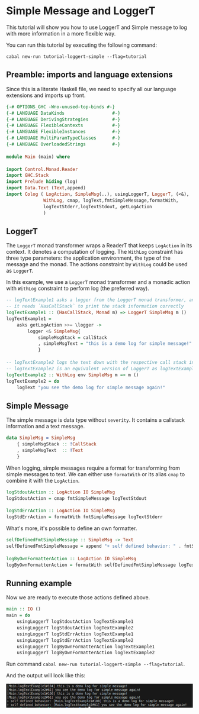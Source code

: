 # Simple Message and LoggerT

This tutorial will show you how to use LoggerT and Simple message to log with more information in a more flexible way.

You can run this tutorial by executing the following command:

```shell
cabal new-run tutorial-loggert-simple --flag=tutorial
```

## Preamble: imports and language extensions

Since this is a literate Haskell file, we need to specify all our language
extensions and imports up front.

```haskell
{-# OPTIONS_GHC -Wno-unused-top-binds #-}
{-# LANGUAGE DataKinds                  #-}
{-# LANGUAGE DerivingStrategies         #-}
{-# LANGUAGE FlexibleContexts           #-}
{-# LANGUAGE FlexibleInstances          #-}
{-# LANGUAGE MultiParamTypeClasses      #-}
{-# LANGUAGE OverloadedStrings          #-}

module Main (main) where

import Control.Monad.Reader
import GHC.Stack
import Prelude hiding (log)
import Data.Text (Text,append)
import Colog ( LogAction, SimpleMsg(..), usingLoggerT, LoggerT, (<&),
              WithLog, cmap, logText,fmtSimpleMessage,formatWith,
              logTextStderr,logTextStdout, getLogAction
              )
```

## LoggerT

The `LoggerT` monad transformer wraps a ReaderT that keeps `LogAction` in its context. It denotes a
computation of logging. 
The `WithLog` constraint has three type parameters: the application environment,
the type of the message and the monad. The actions constraint by `WithLog` could be used as `LoggerT`.

In this example, we use a `LoggerT` monad transformer and a monadic action with `WithLog` constraint to perform log (the preferred way).

```haskell
-- logTextExample1 asks a logger from the LoggerT monad transformer, and then writes the text into the LogAction
-- it needs `HasCallStack` to print the stack information correctly
logTextExample1 :: (HasCallStack, Monad m) => LoggerT SimpleMsg m ()
logTextExample1 = 
    asks getLogAction >>= \logger ->
        logger <& SimpleMsg{ 
            simpleMsgStack = callStack
            , simpleMsgText = "this is a demo log for simple message!" 
            }

-- logTextExample2 logs the text down with the respective call stack information by the logger carried by env
-- logTextExample2 is an equivalent version of LoggerT as logTextExample1 with more features so we recommend you to use it
logTextExample2 :: WithLog env SimpleMsg m => m ()
logTextExample2 = do
    logText "you see the demo log for simple message again!"
```


## Simple Message

The simple message is data type without `severity`. It contains a callstack information and a text message.

```idris
data SimpleMsg = SimpleMsg
    { simpleMsgStack :: !CallStack
    , simpleMsgText  :: !Text
    }
```

When logging, simple messages require a format for transforming from simple messages to text. We can either use `formatWith` or its alias `cmap`
to combine it with the `LogAction`.

```haskell
logStdoutAction :: LogAction IO SimpleMsg
logStdoutAction = cmap fmtSimpleMessage logTextStdout

logStdErrAction :: LogAction IO SimpleMsg
logStdErrAction = formatWith fmtSimpleMessage logTextStderr
```

What's more, it's possible to define an own formatter.

```haskell
selfDefinedFmtSimpleMessage :: SimpleMsg -> Text
selfDefinedFmtSimpleMessage = append "+ self defined behavior: " . fmtSimpleMessage

logByOwnFormatterAction :: LogAction IO SimpleMsg
logByOwnFormatterAction = formatWith selfDefinedFmtSimpleMessage logTextStderr
```

## Running example

Now we are ready to execute those actions defined above.

```haskell
main :: IO ()
main = do
    usingLoggerT logStdoutAction logTextExample1
    usingLoggerT logStdoutAction logTextExample2
    usingLoggerT logStdErrAction logTextExample1
    usingLoggerT logStdErrAction logTextExample2
    usingLoggerT logByOwnFormatterAction logTextExample1
    usingLoggerT logByOwnFormatterAction logTextExample2
```

Run command `cabal new-run tutorial-loggert-simple --flag=tutorial`.

And the output will look like this:

![](../img/2-loggert-output.jpg)
